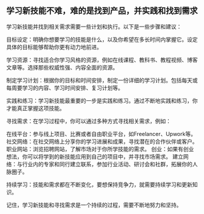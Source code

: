 ## 学习新技能不难，难的是找到产品，并实践和找到需求

学习新技能并找到相关需求需要一些计划和执行。以下是一些步骤和建议：

目标设定：明确你想要学习的技能是什么，以及你希望在多长时间内掌握它。设定具体的目标能够帮助你更有动力地前进。

学习资源：寻找适合你学习风格的资源，例如在线课程、教科书、教程视频、博客文章等。选择那些权威性强、内容全面的资源。

制定学习计划：根据你的目标和时间安排，制定一份详细的学习计划。包括每天或每周要学习的内容、学习时间安排、复习计划等。

实践和练习：学习新技能最重要的一步是实践和练习。通过不断地实践和练习，你才能真正掌握这项技能。

寻找需求：在学习过程中，你可以通过多种方式寻找相关需求，例如：

在线平台：参与线上项目、比赛或者自由职业平台，如Freelancer、Upwork等。
社交网络：在社交网络上分享你的学习进展和成果，寻找潜在的合作伙伴或客户。
职业网站：浏览招聘网站，了解市场对于你所学技能的需求。
创业：如果有创业想法，你可以将学到的新技能应用到自己的项目中，并寻找市场需求。
建立网络：与行业内的专家和同行建立联系，参加行业活动、研讨会和社群，拓展你的人脉圈子。

持续学习：技能和需求都在不断变化，要想保持竞争力，就需要持续学习和更新知识。

记住，学习新技能和寻找需求是一个持续的过程，需要不断地努力和坚持。
